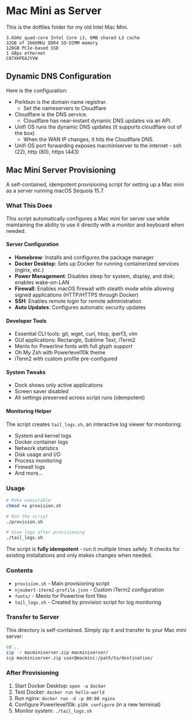 # Mac Mini as Server

This is the dotfiles folder for my old Intel Mac Mini.

```text
3.6GHz quad-core Intel Core i3, 6MB shared L3 cache
32GB of 2666MHz DDR4 SO-DIMM memory
128GB PCIe-based SSD
1 GBps ethernet
C07XKPEAJYVW
```

## Dynamic DNS Configuration

Here is the configuration:

- Porkbun is the domain name registrar.
  - Set the nameservers to Cloudflare
- Cloudflare is the DNS service.
  - Cloudflare has near-instant dynamic DNS updates via an API.
- Unifi OS runs the dynamic DNS updates (it supports cloudflare out of the box)
  - When the WAN IP changes, it hits the Cloudflare DNS.
- Unifi OS port forwarding exposes macminiserver to the internet - ssh (22), http (80), https (443)


## Mac Mini Server Provisioning

A self-contained, idempotent provisioning script for setting up a Mac mini as a server running macOS Sequoia 15.7.

### What This Does

This script automatically configures a Mac mini for server use while maintaining the ability to use it directly with a monitor and keyboard when needed.

#### Server Configuration
- **Homebrew**: Installs and configures the package manager
- **Docker Desktop**: Sets up Docker for running containerized services (nginx, etc.)
- **Power Management**: Disables sleep for system, display, and disk; enables wake-on-LAN
- **Firewall**: Enables macOS firewall with stealth mode while allowing signed applications (HTTP/HTTPS through Docker)
- **SSH**: Enables remote login for remote administration
- **Auto Updates**: Configures automatic security updates

#### Developer Tools
- Essential CLI tools: git, wget, curl, htop, iperf3, vim
- GUI applications: Rectangle, Sublime Text, iTerm2
- Menlo for Powerline fonts with full glyph support
- Oh My Zsh with Powerlevel10k theme
- iTerm2 with custom profile pre-configured

#### System Tweaks
- Dock shows only active applications
- Screen saver disabled
- All settings preserved across script runs (idempotent)

#### Monitoring Helper
The script creates `tail_logs.sh`, an interactive log viewer for monitoring:
- System and kernel logs
- Docker container logs
- Network statistics
- Disk usage and I/O
- Process monitoring
- Firewall logs
- And more...

### Usage

```bash
# Make executable
chmod +x provision.sh

# Run the script
./provision.sh

# View logs after provisioning
./tail_logs.sh
```

The script is **fully idempotent** - run it multiple times safely. It checks for existing installations and only makes changes when needed.

### Contents

- `provision.sh` - Main provisioning script
- `njoubert-iterm2-profile.json` - Custom iTerm2 configuration
- `fonts/` - Menlo for Powerline font files
- `tail_logs.sh` - Created by provision script for log monitoring

### Transfer to Server

This directory is self-contained. Simply zip it and transfer to your Mac mini server:

```bash
cd ..
zip -r macminiserver.zip macminiserver/
scp macminiserver.zip user@macmini:/path/to/destination/
```

### After Provisioning

1. Start Docker Desktop: `open -a Docker`
2. Test Docker: `docker run hello-world`
3. Run nginx: `docker run -d -p 80:80 nginx`
4. Configure Powerlevel10k: `p10k configure` (in a new terminal)
5. Monitor system: `./tail_logs.sh`
